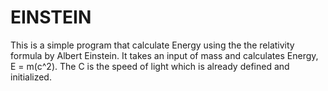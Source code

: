 # EINSTEIN

This is a simple program that calculate Energy using the the relativity formula by Albert Einstein.
It takes an input of mass and calculates Energy, E = m(c^2). The C is the speed of light which is already defined and initialized.
